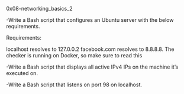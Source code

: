 0x08-networking_basics_2

-Write a Bash script that configures an Ubuntu server with the
below requirements.

Requirements:

localhost resolves to 127.0.0.2
facebook.com resolves to 8.8.8.8.
The checker is running on Docker, so make sure to read this

-Write a Bash script that displays all active IPv4 IPs on the
machine it’s executed on.

-Write a Bash script that listens on port 98 on localhost.